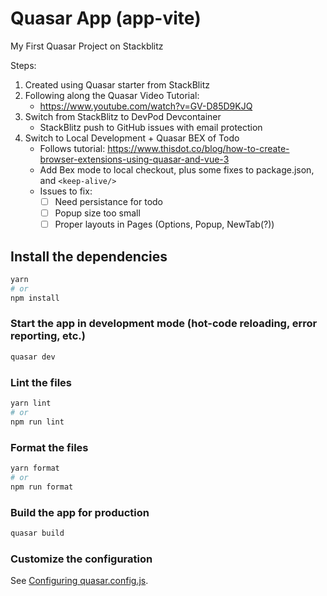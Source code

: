 # Quasar App (app-vite)

My First Quasar Project on Stackblitz

Steps:

1. Created using Quasar starter from StackBlitz
2. Following along the Quasar Video Tutorial:
   - https://www.youtube.com/watch?v=GV-D85D9KJQ
3. Switch from StackBlitz to DevPod Devcontainer
   - StackBlitz push to GitHub issues with email protection
4. Switch to Local Development + Quasar BEX of Todo
   - Follows tutorial: https://www.thisdot.co/blog/how-to-create-browser-extensions-using-quasar-and-vue-3
   - Add Bex mode to local checkout, plus some fixes to package.json, and `<keep-alive/>`
   - Issues to fix:
     - [ ] Need persistance for todo
     - [ ] Popup size too small
     - [ ] Proper layouts in Pages (Options, Popup, NewTab(?))

## Install the dependencies

```bash
yarn
# or
npm install
```

### Start the app in development mode (hot-code reloading, error reporting, etc.)

```bash
quasar dev
```

### Lint the files

```bash
yarn lint
# or
npm run lint
```

### Format the files

```bash
yarn format
# or
npm run format
```

### Build the app for production

```bash
quasar build
```

### Customize the configuration

See [Configuring quasar.config.js](https://v2.quasar.dev/quasar-cli-vite/quasar-config-js).
